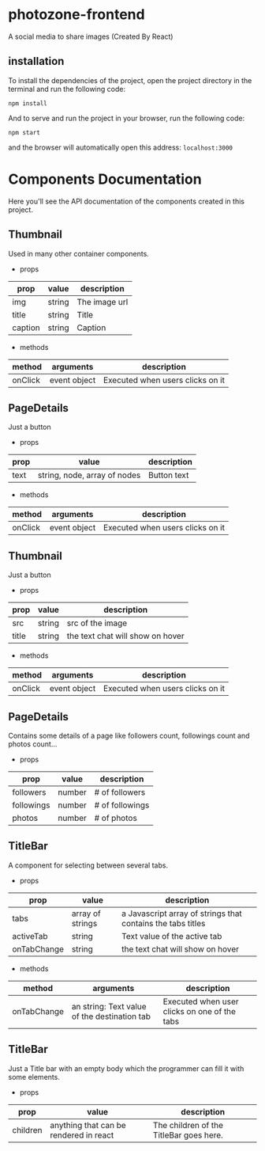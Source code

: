 # photozone-frontend
A social media to share images (Created By React)
## installation
To install the dependencies of the project, open the project directory in the terminal and run the following code:
```
npm install
```
And to serve and run the project in your browser, run the following code:
```
npm start
```
and the browser will automatically open this address: `localhost:3000`
# Components Documentation
Here you'll see the API documentation of the components created in this project.

## Thumbnail
Used in many other container components.
- props

| prop    | value  | description   |
|---------|--------|---------------|
| img     | string | The image url |
| title   | string | Title         |
| caption | string | Caption       |

- methods

| method  | arguments                      | description   |
|---------|----------------------------------|---------------|
| onClick | event object | Executed when users clicks on it |


## PageDetails
Just a button
- props

| prop    | value  | description   |
|---------|--------|---------------|
| text    | string, node, array of nodes |  Button text  |

- methods

| method  | arguments                      | description   |
|---------|----------------------------------|---------------|
| onClick | event object | Executed when users clicks on it|

## Thumbnail
Just a button
- props

| prop    | value  | description   |
|---------|--------|---------------|
| src    | string |  src of the image  |
| title    | string |  the text chat will show on hover  |

- methods

| method  | arguments                      | description   |
|---------|----------------------------------|---------------|
| onClick | event object | Executed when users clicks on it|

## PageDetails
Contains some details of a page like followers count, followings count and photos count...
- props

| prop    | value  | description   |
|---------|--------|---------------|
| followers    | number |  # of followers  |
| followings    | number |  # of followings  |
| photos    | number |  # of photos  |

## TitleBar
A component for selecting between several tabs.
- props

| prop    | value  | description   |
|---------|--------|---------------|
| tabs    | array of strings |  a Javascript array of strings that contains the tabs titles |
| activeTab    | string |  Text value of the active tab  |
| onTabChange    | string |  the text chat will show on hover  |

- methods

| method  | arguments                      | description   |
|---------|----------------------------------|---------------|
| onTabChange | an string: Text value of the destination tab | Executed when user clicks on one of the tabs|



## TitleBar
Just a Title bar with an empty body which the programmer can fill it with some elements.
- props

| prop    | value  | description   |
|---------|--------|---------------|
| children    | anything that can be rendered in react | The children of the TitleBar goes here. |



